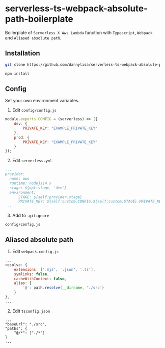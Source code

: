 # serverless-ts-webpack-absolute-path-boilerplate
Boilerplate of `Serverless X Aws Lambda` function with `Typescript`, `Webpack` and `Aliased absolute path`.



## Installation
```bash
git clone https://github.com/dannylisa/serverless-ts-webpack-absolute-path-boilerplate [your_project_name]
```
```bash
npm install
```

## Config
Set your own environment variables.

1. Edit `config/config.js`
```js
module.exports.CONFIG = (serverless) => ({
    dev: {
        PRIVATE_KEY: "EXAMPLE_PRIVATE_KEY"
    },
    prod: {
        PRIVATE_KEY: "EXAMPLE_PRIVATE_KEY"
    }
});
```

2. Edit `serverless.yml`
```yml
...
provider:
  name: aws
  runtime: nodejs14.x
  stage: ${opt:stage, 'dev'}
  environment:
      STAGE: ${self:provider.stage}
      PRIVATE_KEY: ${self:custom.CONFIG.${self:custom.STAGE}.PRIVATE_KEY} 
...
```
3. Add to `.gitignore`
```
config/config.js
```

## Aliased absolute path
1. Edit `webpack.config.js`
```js
...
resolve: {
    extensions: ['.mjs', '.json', '.ts'],
    symlinks: false,
    cacheWithContext: false,
    alias: {
        '@': path.resolve(__dirname, './src')
    }
},
...
```

2. Edit `tsconfig.json`
```
...
"baseUrl": "./src",
"paths": {
    "@/*": ["./*"]
}
...
```
